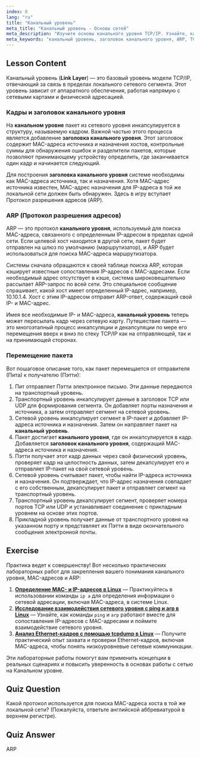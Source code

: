 ```yaml
---
index: 8
lang: "ru"
title: "Канальный уровень"
meta_title: "Канальный уровень - Основы сетей"
meta_description: "Изучите основы канального уровня TCP/IP. Узнайте, как строится заголовок канального уровня, как ARP преобразует IP-адреса в MAC-адреса и процесс прохождения пакетов в локальной сети."
meta_keywords: "канальный уровень, заголовок канального уровня, ARP, TCP/IP, MAC-адрес, основы сетей, сетевые технологии Linux, прохождение пакетов, протокол разрешения адресов"
---
```


## Lesson Content

Канальный уровень (**Link Layer**) — это базовый уровень модели TCP/IP, отвечающий за связь в пределах локального сетевого сегмента. Этот уровень зависит от аппаратного обеспечения, работая напрямую с сетевыми картами и физической адресацией.

### Кадры и заголовок канального уровня

На **канальном уровне** пакет из сетевого уровня инкапсулируется в структуру, называемую кадром. Важной частью этого процесса является добавление **заголовка канального уровня**. Этот заголовок содержит MAC-адреса источника и назначения хостов, контрольные суммы для обнаружения ошибок и разделители пакетов, которые позволяют принимающему устройству определить, где заканчивается один кадр и начинается следующий.

Для построения **заголовка канального уровня** системе необходимы как MAC-адреса источника, так и назначения. Хотя MAC-адрес источника известен, MAC-адрес назначения для IP-адреса в той же локальной сети должен быть обнаружен. Здесь в игру вступает Протокол разрешения адресов (ARP).

### ARP (Протокол разрешения адресов)

ARP — это протокол **канального уровня**, используемый для поиска MAC-адреса, связанного с определенным IP-адресом в пределах одной сети. Если целевой хост находится в другой сети, пакет будет отправлен на шлюз по умолчанию (маршрутизатор), и ARP будет использоваться для поиска MAC-адреса маршрутизатора.

Системы сначала обращаются к своей таблице поиска ARP, которая кэширует известные сопоставления IP-адресов с MAC-адресами. Если необходимый адрес отсутствует в кэше, система широковещательно рассылает ARP-запрос по всей сети. Это специальное сообщение спрашивает, какой хост имеет определенный IP-адрес, например, 10.10.1.4. Хост с этим IP-адресом отправит ARP-ответ, содержащий свой IP- и MAC-адрес.

Имея все необходимые IP- и MAC-адреса, **канальный уровень** теперь может пересылать кадр через сетевую карту. Путешествие пакета — это многоэтапный процесс инкапсуляции и декапсуляции по мере его перемещения вверх и вниз по стеку TCP/IP как на отправляющей, так и на принимающей сторонах.

### Перемещение пакета

Вот пошаговое описание того, как пакет перемещается от отправителя (Пита) к получателю (Пэтти):

1. Пит отправляет Пэтти электронное письмо. Эти данные передаются на транспортный уровень.
2. Транспортный уровень инкапсулирует данные в заголовок TCP или UDP для формирования сегмента. Он добавляет порты назначения и источника, а затем отправляет сегмент на сетевой уровень.
3. Сетевой уровень инкапсулирует сегмент в IP-пакет и добавляет IP-адреса источника и назначения. Затем он направляет пакет на **канальный уровень**.
4. Пакет достигает **канального уровня**, где он инкапсулируется в кадр. Добавляется **заголовок канального уровня**, содержащий MAC-адреса источника и назначения.
5. Пэтти получает этот кадр данных через свой физический уровень, проверяет кадр на целостность данных, затем декапсулирует его и отправляет IP-пакет на свой сетевой уровень.
6. Сетевой уровень считывает пакет, чтобы найти IP-адреса источника и назначения. Он подтверждает, что IP-адрес назначения совпадает с его собственным, декапсулирует пакет и отправляет сегмент на транспортный уровень.
7. Транспортный уровень декапсулирует сегмент, проверяет номера портов TCP или UDP и устанавливает соединение с прикладным уровнем на основе этих портов.
8. Прикладной уровень получает данные от транспортного уровня на указанном порту и представляет их Пэтти в виде окончательного сообщения электронной почты.

## Exercise

Практика ведет к совершенству! Вот несколько практических лабораторных работ для закрепления вашего понимания канального уровня, MAC-адресов и ARP:

1. **[Определение MAC- и IP-адресов в Linux](https://labex.io/ru/labs/comptia-identify-mac-and-ip-addresses-in-linux-592731)** — Практикуйтесь в использовании команды `ip a` для определения информации о сетевой адресации, включая MAC-адреса, в системе Linux.
2. **[Исследование взаимодействия сетевого уровня с ping и arp в Linux](https://labex.io/ru/labs/comptia-explore-network-layer-interaction-with-ping-and-arp-in-linux-592746)** — Узнайте, как команды `ping` и `arp` работают вместе для сопоставления IP-адресов с MAC-адресами и поймите взаимодействие сетевого уровня.
3. **[Анализ Ethernet-кадров с помощью tcpdump в Linux](https://labex.io/ru/labs/comptia-analyze-ethernet-frames-with-tcpdump-in-linux-592765)** — Получите практический опыт захвата и проверки Ethernet-кадров, включая MAC-адреса, чтобы понять низкоуровневые сетевые коммуникации.

Эти лабораторные работы помогут вам применить концепции в реальных сценариях и повысить уверенность в основах работы с сетью на Канальном уровне.

## Quiz Question

Какой протокол используется для поиска MAC-адреса хоста в той же локальной сети? (Пожалуйста, ответьте английской аббревиатурой в верхнем регистре).

## Quiz Answer

ARP
